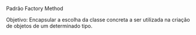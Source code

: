 Padrão Factory Method

Objetivo: Encapsular a escolha da classe concreta a ser utilizada na criação de objetos de um determinado tipo.
